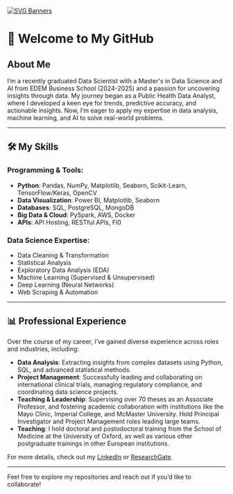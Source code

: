 
[![SVG Banners](https://svg-banners.vercel.app/api?type=typeWriter&text1=Hi%2C%20I%20am%20Jose%20Pantaleon%20💻&width=800&height=400)](https://github.com/Akshay090/svg-banners)


# 👋 Welcome to My GitHub

## About Me
I’m a recently graduated Data Scientist with a Master's in Data Science and AI from EDEM Business School (2024-2025) and a passion for uncovering insights through data. My journey began as a Public Health Data Analyst, where I developed a keen eye for trends, predictive accuracy, and actionable insights. Now, I’m eager to apply my expertise in data analysis, machine learning, and AI to solve real-world problems.

---

## 🛠️ My Skills

### Programming & Tools:
- **Python**: Pandas, NumPy, Matplotlib, Seaborn, Scikit-Learn, TensorFlow/Keras, OpenCV
- **Data Visualization**: Power BI, Matplotlib, Seaborn
- **Databases**: SQL, PostgreSQL, MongoDB
- **Big Data & Cloud**: PySpark, AWS, Docker
- **APIs**: API Hosting, RESTful APIs, Fl0

### Data Science Expertise:
- Data Cleaning & Transformation
- Statistical Analysis
- Exploratory Data Analysis (EDA)
- Machine Learning (Supervised & Unsupervised)
- Deep Learning (Neural Networks)
- Web Scraping & Automation

---

## 📊 Professional Experience

Over the course of my career, I’ve gained diverse experience across roles and industries, including:
- **Data Analysis**: Extracting insights from complex datasets using Python, SQL, and advanced statistical methods.
- **Project Management**: Successfully leading and collaborating on international clinical trials, managing regulatory compliance, and coordinating data science projects.
- **Teaching & Leadership**: Supervising over 70 theses as an Associate Professor, and fostering academic collaboration with institutions like the Mayo Clinic, Imperial College, and McMaster University. Hold Principal Investigator and Project Management roles leading large teams.
- **Teaching**: I hold doctoral and postodoctoral training from the School of Medicine at the University of Oxford, as well as various other postgraduate trainings in other European institutions.

For more details, check out my [LinkedIn](https://www.linkedin.com/in/jose-pantaleon-98369b2/) or [ResearchGate](https://www.researchgate.net/profile/Jose-Hernandez-269).

---

Feel free to explore my repositories and reach out if you’d like to collaborate!
